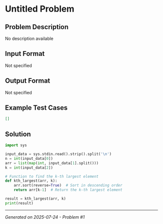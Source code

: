 # Untitled Problem

## Problem Description
No description available

## Input Format
Not specified

## Output Format
Not specified

## Example Test Cases
```json
[]
```

## Solution
```python
import sys

input_data = sys.stdin.read().strip().split('\n')
n = int(input_data[0])
arr = list(map(int, input_data[1].split()))
k = int(input_data[2])

# Function to find the k-th largest element
def kth_largest(arr, k):
    arr.sort(reverse=True)  # Sort in descending order
    return arr[k-1]  # Return the k-th largest element

result = kth_largest(arr, k)
print(result)
```

---
*Generated on 2025-07-24 - Problem #1*